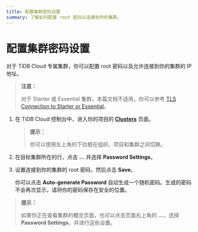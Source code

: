 ```yaml
---
title: 配置集群密码设置
summary: 了解如何配置 root 密码以连接到你的集群。
---
```


# 配置集群密码设置

对于 TiDB Cloud 专属集群，你可以配置 root 密码以及允许连接到你的集群的 IP 地址。

> **注意：**
>
> 对于 Starter 或 Essential 集群，本篇文档不适用，你可以参考 [TLS Connection to Starter or Essential](/tidb-cloud/secure-connections-to-serverless-clusters.md)。

1. 在 TiDB Cloud 控制台中，进入你的项目的 [**Clusters**](https://tidbcloud.com/project/clusters) 页面。

    > **提示：**
    >
    > 你可以使用左上角的下拉框在组织、项目和集群之间切换。

2. 在目标集群所在的行，点击 **...** 并选择 **Password Settings**。
3. 设置连接到你的集群的 root 密码，然后点击 **Save**。

    你可以点击 **Auto-generate Password** 自动生成一个随机密码。生成的密码不会再次显示，请将你的密码保存在安全的位置。

> **提示：**
>
> 如果你正在查看集群的概览页面，也可以点击页面右上角的 **...**，选择 **Password Settings**，并进行这些设置。